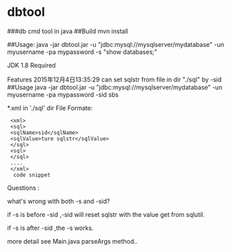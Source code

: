 # dbtool
###db cmd tool  in java
##Build 
mvn install

##Usage: 
  java -jar dbtool.jar -u "jdbc:mysql://mysqlserver/mydatabase" -un myusername -pa mypassword -s "show databases;"

JDK 1.8 Required

Features
2015年12月4日13:35:29  can set sqlstr from file in dir "./sql" by -sid 
##Usage
 java -jar dbtool.jar -u "jdbc:mysql://mysqlserver/mydatabase" -un myusername -pa mypassword -sid sbs
 
 
 *.xml in './sql' dir
 File Formate:
```
 <xml>
 <sql>
 <sqlName>sid</sqlName>
 <sqlValue>ture sqlstr</sqlValue>
 </sql>
 <sql>
 </sql>
 ....
 </xml>
  code snippet
```
 
 Questions : 
 
 what's wrong with both -s and -sid?
 
 if -s is before -sid ,-sid will reset sqlstr with the value get from sqlutil. 
 
 if -s is after -sid ,the -s works.
 
 more detail see Main.java parseArgs method..
 

